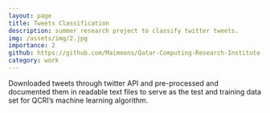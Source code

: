 ```yaml
---
layout: page
title: Tweets Classification
description: summer research project to classify twitter tweets.
img: /assets/img/2.jpg
importance: 2
github: https://github.com/Maimoons/Qatar-Computing-Research-Institute--Summer-2017
category: work
---
```


Downloaded tweets through twitter API and pre-processed and documented them in readable text files to serve as the test and training data set for QCRI’s machine learning algorithm.
